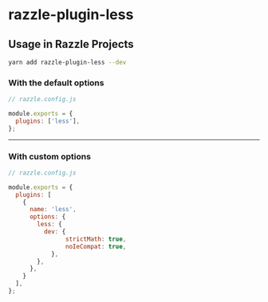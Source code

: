 # razzle-plugin-less


## Usage in Razzle Projects

```bash
yarn add razzle-plugin-less --dev
```

### With the default options

```js
// razzle.config.js

module.exports = {
  plugins: ['less'],
};
```

---

### With custom options

```js
// razzle.config.js

module.exports = {
  plugins: [
    {
      name: 'less',
      options: {
        less: {
          dev: {
                strictMath: true,
                noIeCompat: true,
            },  
        },
      },
    }
  ],
};
```
